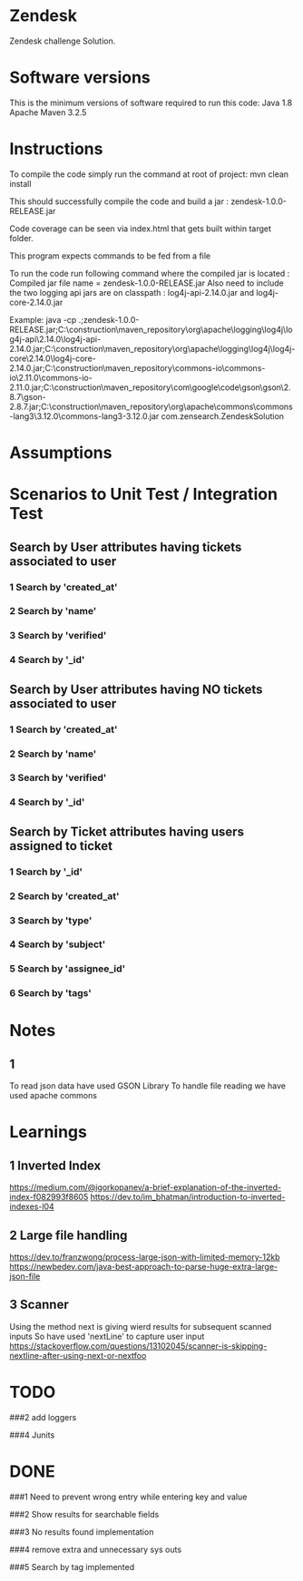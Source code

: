 # Zendesk
Zendesk challenge Solution.

# Software versions
This is the minimum versions of software required to run this code:
Java 1.8
Apache Maven 3.2.5 

# Instructions
To compile the code simply run the command at root of project:
	mvn clean install

This should successfully compile the code and build a jar : zendesk-1.0.0-RELEASE.jar

Code coverage can be seen via index.html that gets built within target folder.

This program expects commands to be fed from a file 

To run the code run following command where the compiled jar is located :
Compiled jar file name = zendesk-1.0.0-RELEASE.jar
Also need to include the two logging api jars are on classpath : log4j-api-2.14.0.jar and  log4j-core-2.14.0.jar

Example:
java -cp .;zendesk-1.0.0-RELEASE.jar;C:\construction\maven_repository\org\apache\logging\log4j\log4j-api\2.14.0\log4j-api-2.14.0.jar;C:\construction\maven_repository\org\apache\logging\log4j\log4j-core\2.14.0\log4j-core-2.14.0.jar;C:\construction\maven_repository\commons-io\commons-io\2.11.0\commons-io-2.11.0.jar;C:\construction\maven_repository\com\google\code\gson\gson\2.8.7\gson-2.8.7.jar;C:\construction\maven_repository\org\apache\commons\commons-lang3\3.12.0\commons-lang3-3.12.0.jar  com.zensearch.ZendeskSolution



# Assumptions

# Scenarios to Unit Test / Integration Test
## Search by User attributes having tickets associated to user
### 1 Search by 'created_at'
### 2 Search by 'name'
### 3 Search by 'verified'
### 4 Search by '_id'

## Search by User attributes having NO tickets associated to user
### 1 Search by 'created_at'
### 2 Search by 'name'
### 3 Search by 'verified'
### 4 Search by '_id'

## Search by Ticket attributes having users assigned to ticket
### 1 Search by '_id'
### 2 Search by 'created_at'
### 3 Search by 'type'
### 4 Search by 'subject'
### 5 Search by 'assignee_id'
### 6 Search by 'tags'

# Notes
## 1
To read json data have used GSON Library
To handle file reading we have used apache commons 

# Learnings
## 1 Inverted Index
https://medium.com/@igorkopanev/a-brief-explanation-of-the-inverted-index-f082993f8605
https://dev.to/im_bhatman/introduction-to-inverted-indexes-l04

## 2 Large file handling
https://dev.to/franzwong/process-large-json-with-limited-memory-12kb
https://newbedev.com/java-best-approach-to-parse-huge-extra-large-json-file

## 3 Scanner
Using the method next is giving wierd results for subsequent scanned inputs 
So have used 'nextLine' to capture user input
https://stackoverflow.com/questions/13102045/scanner-is-skipping-nextline-after-using-next-or-nextfoo

# TODO

###2
add loggers

###4
Junits


# DONE
###1
Need to prevent wrong entry while entering key and value

###2
Show results for searchable fields 

###3
No results found implementation 

###4
remove extra and unnecessary sys outs

###5 
Search by tag implemented
